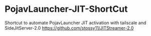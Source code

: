 # PojavLauncher-JIT-ShortCut
Shortcut to automate PojavLauncher JIT activation with tailscale and SideJitServer-2.0
https://github.com/stossy11/JITStreamer-2.0 
